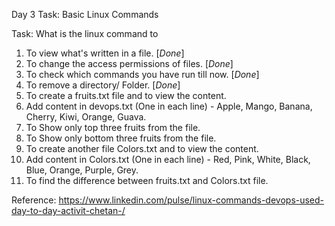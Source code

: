 Day 3 Task: Basic Linux Commands

Task: What is the linux command to

1. To view what's written in a file. [_Done_]
2. To change the access permissions of files. [_Done_]
3. To check which commands you have run till now. [_Done_]
4. To remove a directory/ Folder. [_Done_]
5. To create a fruits.txt file and to view the content.
6. Add content in devops.txt (One in each line) - Apple, Mango, Banana, Cherry, Kiwi, Orange, Guava.
7. To Show only top three fruits from the file.
8. To Show only bottom three fruits from the file.
9. To create another file Colors.txt and to view the content.
10. Add content in Colors.txt (One in each line) - Red, Pink, White, Black, Blue, Orange, Purple, Grey.
11. To find the difference between fruits.txt and Colors.txt file.


Reference: https://www.linkedin.com/pulse/linux-commands-devops-used-day-to-day-activit-chetan-/
